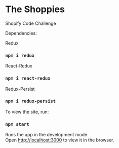 
# The Shoppies

Shopify Code Challenge

Dependencies:

Redux
### `npm i redux`
React-Redux
### `npm i react-redux`
Redux-Persist
### `npm i redux-persist`

To view the site, run:

### `npm start`

Runs the app in the development mode.<br />
Open [http://localhost:3000](http://localhost:3000) to view it in the browser.
